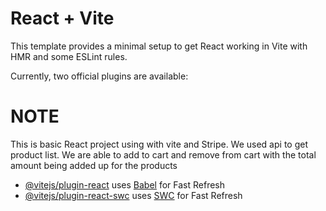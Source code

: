 # React + Vite

This template provides a minimal setup to get React working in Vite with HMR and some ESLint rules.

Currently, two official plugins are available:

# NOTE

This is basic React project using with vite and Stripe.
We used api to get product list.
We are able to add to cart and remove from cart with the total amount being added up for the products

- [@vitejs/plugin-react](https://github.com/vitejs/vite-plugin-react/blob/main/packages/plugin-react/README.md) uses [Babel](https://babeljs.io/) for Fast Refresh
- [@vitejs/plugin-react-swc](https://github.com/vitejs/vite-plugin-react-swc) uses [SWC](https://swc.rs/) for Fast Refresh

